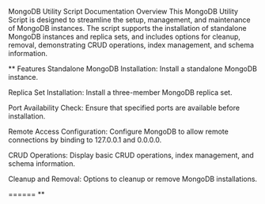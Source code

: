 MongoDB Utility Script Documentation
Overview
This MongoDB Utility Script is designed to streamline the setup, management, and maintenance of MongoDB instances. 
The script supports the installation of standalone MongoDB instances and replica sets, and includes options for cleanup, removal, demonstrating CRUD operations, index management, and schema information.

**
Features
Standalone MongoDB Installation: Install a standalone MongoDB instance.

Replica Set Installation: Install a three-member MongoDB replica set.

Port Availability Check: Ensure that specified ports are available before installation.

Remote Access Configuration: Configure MongoDB to allow remote connections by binding to 127.0.0.1 and 0.0.0.0.

CRUD Operations: Display basic CRUD operations, index management, and schema information.

Cleanup and Removal: Options to cleanup or remove MongoDB installations.

======
**
